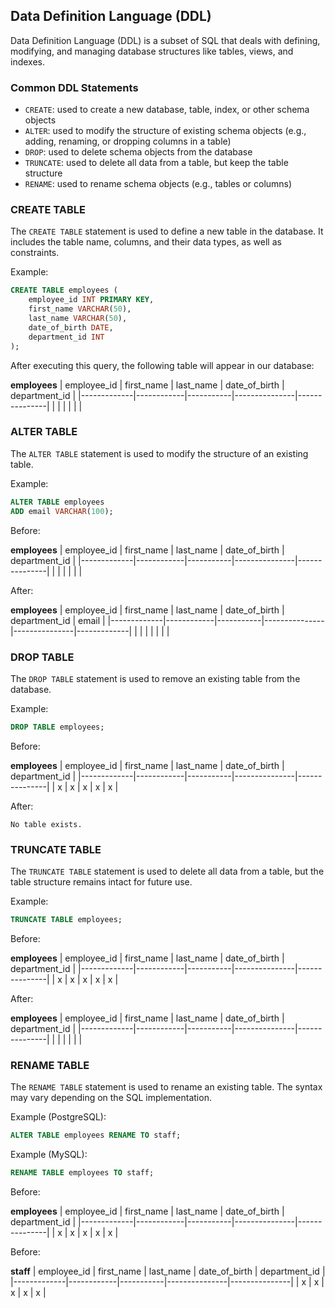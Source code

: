 ## Data Definition Language (DDL)

Data Definition Language (DDL) is a subset of SQL that deals with defining, modifying, and managing database structures like tables, views, and indexes.

### Common DDL Statements

- `CREATE`: used to create a new database, table, index, or other schema objects
- `ALTER`: used to modify the structure of existing schema objects (e.g., adding, renaming, or dropping columns in a table)
- `DROP`: used to delete schema objects from the database
- `TRUNCATE`: used to delete all data from a table, but keep the table structure
- `RENAME`: used to rename schema objects (e.g., tables or columns)

### CREATE TABLE

The `CREATE TABLE` statement is used to define a new table in the database. It includes the table name, columns, and their data types, as well as constraints.

Example:

```sql
CREATE TABLE employees (
    employee_id INT PRIMARY KEY,
    first_name VARCHAR(50),
    last_name VARCHAR(50),
    date_of_birth DATE,
    department_id INT
);
```

After executing this query, the following table will appear in our database:

**employees**
| employee_id | first_name | last_name | date_of_birth | department_id |
|-------------|------------|-----------|---------------|---------------|
|             |            |           |               |               |

### ALTER TABLE

The `ALTER TABLE` statement is used to modify the structure of an existing table.

Example:

```sql
ALTER TABLE employees
ADD email VARCHAR(100);
```

Before:

**employees**
| employee_id | first_name | last_name | date_of_birth | department_id |
|-------------|------------|-----------|---------------|---------------|
|             |            |           |               |               |

After:

**employees**
| employee_id | first_name | last_name | date_of_birth | department_id | email       |
|-------------|------------|-----------|---------------|---------------|-------------|
|             |            |           |               |               |             |

### DROP TABLE

The `DROP TABLE` statement is used to remove an existing table from the database.

Example:

```sql
DROP TABLE employees;
```

Before:

**employees**
| employee_id | first_name | last_name | date_of_birth | department_id |
|-------------|------------|-----------|---------------|---------------|
| x           |  x         | x         | x             | x             |

After:

    No table exists.

### TRUNCATE TABLE

The `TRUNCATE TABLE` statement is used to delete all data from a table, but the table structure remains intact for future use.

Example:

```sql
TRUNCATE TABLE employees;
```

Before:

**employees**
| employee_id | first_name | last_name | date_of_birth | department_id |
|-------------|------------|-----------|---------------|---------------|
| x           |  x         | x         | x             | x             |

After:

**employees**
| employee_id | first_name | last_name | date_of_birth | department_id |
|-------------|------------|-----------|---------------|---------------|
|             |            |           |               |               |

### RENAME TABLE

The `RENAME TABLE` statement is used to rename an existing table. The syntax may vary depending on the SQL implementation.

Example (PostgreSQL):

```sql
ALTER TABLE employees RENAME TO staff;
```

Example (MySQL):

```sql
RENAME TABLE employees TO staff;
```

Before:

**employees**
| employee_id | first_name | last_name | date_of_birth | department_id |
|-------------|------------|-----------|---------------|---------------|
| x           |  x         | x         | x             | x             |

Before:

**staff**
| employee_id | first_name | last_name | date_of_birth | department_id |
|-------------|------------|-----------|---------------|---------------|
| x           |  x         | x         | x             | x             |
